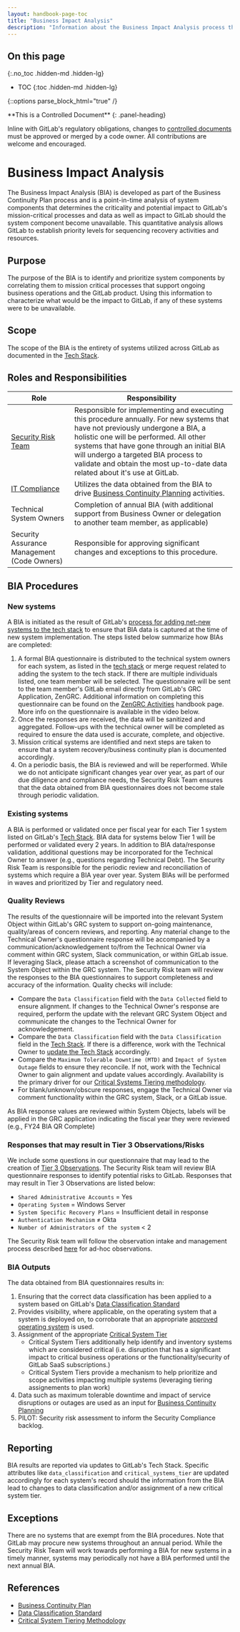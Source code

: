 ```yaml
---
layout: handbook-page-toc
title: "Business Impact Analysis"
description: "Information about the Business Impact Analysis process that is carried out periodically by the Security Risk Team"
---
```


## On this page
{:.no_toc .hidden-md .hidden-lg}

- TOC
{:toc .hidden-md .hidden-lg}

{::options parse_block_html="true" /}

<div class="panel panel-gitlab-orange">
**This is a Controlled Document**
{: .panel-heading}
<div class="panel-body">

Inline with GitLab's regulatory obligations, changes to [controlled documents](https://about.gitlab.com/handbook/security/controlled-document-procedure.html) must be approved or merged by a code owner. All contributions are welcome and encouraged. 

</div>
</div>

# Business Impact Analysis

The Business Impact Analysis (BIA) is developed as part of the Business Continuity Plan process and is a point-in-time analysis of system components that determines the criticality and potential impact to GitLab's mission-critical processes and data as well as impact to GitLab should the system component become unavailable. This quantitative analysis allows GitLab to establish priority levels for sequencing recovery activities and resources.

## Purpose

The purpose of the BIA is to identify and prioritize system components by correlating them to mission critical processes that support ongoing business operations and the GitLab product. Using this information to characterize what would be the impact to GitLab, if any of these systems were to be unavailable. 

## Scope

The scope of the BIA is the entirety of systems utilized across GitLab as documented in the [Tech Stack](/handbook/business-technology/tech-stack-applications/).

## Roles and Responsibilities

|Role|Responsibility|
|----------|------------------------------|
|[Security Risk Team](/handbook/security/security-assurance/security-risk/)|Responsible for implementing and executing this procedure annually. For new systems that have not previously undergone a BIA, a holistic one will be performed. All other systems that have gone through an initial BIA will undergo a targeted BIA process to validate and obtain the most up-to-date data related about it's use at GitLab.|
|[IT Compliance](/handbook/business-technology/it-compliance/)|Utilizes the data obtained from the BIA to drive [Business Continuity Planning](/handbook/business-technology/gitlab-business-continuity-plan/) activities.|
| Technical System Owners| Completion of annual BIA (with additional support from Business Owner or delegation to another team member, as applicable) |
| Security Assurance Management (Code Owners)|Responsible for approving significant changes and exceptions to this procedure. |

## BIA Procedures

### New systems

A BIA is initiated as the result of GitLab's [process for adding net-new systems to the tech stack](/handbook/business-technology/tech-stack-applications/#add-new-system-to-the-tech-stack) to ensure that BIA data is captured at the time of new system implementation. The steps listed below summarize how BIAs are completed:

1. A formal BIA questionnaire is distributed to the technical system owners for each system, as listed in the [tech stack](https://gitlab.com/gitlab-com/www-gitlab-com/-/blob/master/data/tech_stack.yml) or merge request related to adding the system to the tech stack. If there are multiple individuals listed, one team member will be selected. The questionnaire will be sent to the team member's GitLab email directly from GitLab's GRC Application, ZenGRC. Additional information on completing this questionnaire can be found on the [ZenGRC Activities](/handbook/security/security-assurance/zg-activities.html#completing-zengrc-questionnaires) handbook page. More info on the questionnaire is available in the video below.
2. Once the responses are received, the data will be sanitized and aggregated. Follow-ups with the technical owner will be completed as required to ensure the data used is accurate, complete, and objective.
3. Mission critical systems are identified and next steps are taken to ensure that a system recovery/business continuity plan is documented accordingly.
4. On a periodic basis, the BIA is reviewed and will be reperformed. While we do not anticipate significant changes year over year, as part of our due diligence and compliance needs, the Security Risk Team ensures that the data obtained from BIA questionnaires does not become stale through periodic validation.

### Existing systems

A BIA is performed or validated once per fiscal year for each Tier 1 system listed on GitLab's [Tech Stack](/handbook/business-technology/tech-stack-applications/). BIA data for systems below Tier 1 will be performed or validated every 2 years. In addition to BIA data/response validation, additional questions may be incorporated for the Technical Owner to answer (e.g., questions regarding Technical Debt). The Security Risk Team is responsible for the periodic review and reconciliation of systems which require a BIA year over year. System BIAs will be performed in waves and prioritized by Tier and regulatory need.

### Quality Reviews

The results of the questionnaire will be imported into the relevant System Object within GitLab's GRC system to support on-going maintenance, quality/areas of concern reviews, and reporting. Any material change to the Technical Owner's questionnaire response will be accompanied by a communication/acknowledgement to/from the Technical Owner via comment within GRC system, Slack communication, or within GitLab issue. If leveraging Slack, please attach a screenshot of communication to the System Object within the GRC system. The Security Risk team will review the responses to the BIA questionnaires to support completeness and accuracy of the information. Quality checks will include:

- Compare the `Data Classification` field with the `Data Collected` field to ensure alignment. If changes to the Technical Owner's response are required, perform the update with the relevant GRC System Object and communicate the changes to the Technical Owner for acknowledgement.
- Compare the `Data Classification` field with the `Data Classification` field in the [Tech Stack](https://gitlab.com/gitlab-com/www-gitlab-com/-/blob/master/data/tech_stack.yml). If there is a difference, work with the Technical Owner to [update the Tech Stack](https://about.gitlab.com/handbook/business-technology/tech-stack-applications/#update-tech-stack-information) accordingly.
- Compare the `Maximum Tolerable Downtime (MTD)` and `Impact of System Outage` fields to ensure they reconcile. If not, work with the Technical Owner to gain alignment and update values accordingly. Availability is the primary driver for our [Critical Systems Tiering methodology](https://about.gitlab.com/handbook/security/security-assurance/security-risk/storm-program/critical-systems.html#critical-systems-tiering-methodolgy).
- For blank/unknown/obscure responses, engage the Technical Owner via comment functionality within the GRC system, Slack, or a GitLab issue.

As BIA response values are reviewed within System Objects, labels will be applied in the GRC application indicating the fiscal year they were reviewed (e.g., FY24 BIA QR Complete)

### Responses that may result in Tier 3 Observations/Risks

We include some questions in our questionnaire that may lead to the creation of [Tier 3 Observations](https://about.gitlab.com/handbook/security/security-assurance/observation-management-procedure.html#scope). The Security Risk team will review BIA questionnaire responses to identify potential risks to GitLab. Responses that may result in Tier 3 Observations are listed below:

- `Shared Administrative Accounts` = Yes
- `Operating System` = Windows Server
- `System Specific Recovery Plans` = Insufficient detail in response
- `Authentication Mechanism` ≠ Okta
- `Number of Administrators of the system` < 2

The Security Risk team will follow the observation intake and management process described [here](https://gitlab.com/gitlab-com/gl-security/security-assurance/observation-management/-/blob/master/runbooks/1_Observation%20Intake%20and%20Management.md) for ad-hoc observations.

### BIA Outputs

The data obtained from BIA questionnaires results in:

1. Ensuring that the correct data classification has been applied to a system based on GitLab's [Data Classification Standard](/handbook/security/data-classification-standard.html)
1. Provides visibility, where applicable, on the operating system that a system is deployed on, to corroborate that an appropriate [approved operating system](/handbook/security/approved_os.html) is used. 
1. Assignment of the appropriate [Critical System Tier](/handbook/security/security-assurance/security-risk/storm-program/critical-systems.html)
   - Critical System Tiers additionally help identify and inventory systems which are considered critical (i.e. disruption that has a significant impact to critical business operations or the functionality/security of GitLab SaaS subscriptions.)
   - Critical System Tiers provide a mechanism to help prioritize and scope activities impacting multiple systems (leveraging tiering assignements to plan work)
1. Data such as maximum tolerable downtime and impact of service disruptions or outages are used as an input for [Business Continuity Planning](/handbook/business-technology/gitlab-business-continuity-plan/)
1. PILOT: Security risk assessment to inform the Security Compliance backlog.

## Reporting

BIA results are reported via updates to GitLab's Tech Stack. Specific attributes like `data_classification` and `critical_systems_tier` are updated accordingly for each system's record should the information from the BIA lead to changes to data classification and/or assignment of a new critical system tier.

## Exceptions

There are no systems that are exempt from the BIA procedures. Note that GitLab may procure new systems throughout an annual period. While the Security Risk Team will work towards performing a BIA for new systems in a timely manner, systems may periodically not have a BIA performed until the next annual BIA. 

## References

- [Business Continuity Plan](/handbook/business-technology/gitlab-business-continuity-plan/)
- [Data Classification Standard](/handbook/security/data-classification-standard.html)
- [Critical System Tiering Methodology](/handbook/security/security-assurance/security-risk/storm-program/critical-systems.html)
